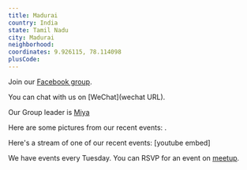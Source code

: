 ```yaml
---
title: Madurai
country: India
state: Tamil Nadu
city: Madurai
neighborhood: 
coordinates: 9.926115, 78.114098
plusCode:
---
```

Join our [Facebook group](https://www.facebook.com/groups/free.code.camp.maduraicity).

You can chat with us on [WeChat](wechat URL).

Our Group leader is [Miya](freecodecamp.org/miya)

Here are some pictures from our recent events:
![]().

Here's a stream of one of our recent events:
[youtube embed]

We have events every Tuesday. You can RSVP for an event on [meetup](meetupurl).

